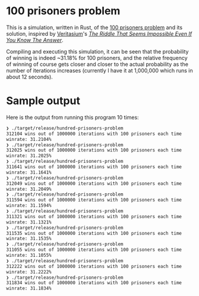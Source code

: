# 100 prisoners problem

This is a simulation, written in Rust, of the
[100 prisoners problem](https://en.wikipedia.org/wiki/100_prisoners_problem) and
its solution, inspired by [Veritasium](https://www.youtube.com/@veritasium)'s
_[The Riddle That Seems Impossible Even If You Know The Answer](https://www.youtube.com/watch?v=iSNsgj1OCLA)_.

Compiling and executing this simulation, it can be seen that the probability of
winning is indeed ~31.18% for 100 prisoners, and the relative frequency of
winning of course gets closer and closer to the actual probability as the number
of iterations increases (currently I have it at 1,000,000 which runs in about 12
seconds).

# Sample output

Here is the output from running this program 10 times:

```sh
❯ ./target/release/hundred-prisoners-problem
312104 wins out of 1000000 iterations with 100 prisoners each time
winrate: 31.2104%
❯ ./target/release/hundred-prisoners-problem
312025 wins out of 1000000 iterations with 100 prisoners each time
winrate: 31.2025%
❯ ./target/release/hundred-prisoners-problem
311641 wins out of 1000000 iterations with 100 prisoners each time
winrate: 31.1641%
❯ ./target/release/hundred-prisoners-problem
312049 wins out of 1000000 iterations with 100 prisoners each time
winrate: 31.2049%
❯ ./target/release/hundred-prisoners-problem
311594 wins out of 1000000 iterations with 100 prisoners each time
winrate: 31.1594%
❯ ./target/release/hundred-prisoners-problem
311321 wins out of 1000000 iterations with 100 prisoners each time
winrate: 31.1321%
❯ ./target/release/hundred-prisoners-problem
311535 wins out of 1000000 iterations with 100 prisoners each time
winrate: 31.1535%
❯ ./target/release/hundred-prisoners-problem
311055 wins out of 1000000 iterations with 100 prisoners each time
winrate: 31.1055%
❯ ./target/release/hundred-prisoners-problem
312222 wins out of 1000000 iterations with 100 prisoners each time
winrate: 31.2222%
❯ ./target/release/hundred-prisoners-problem
311834 wins out of 1000000 iterations with 100 prisoners each time
winrate: 31.1834%
```

